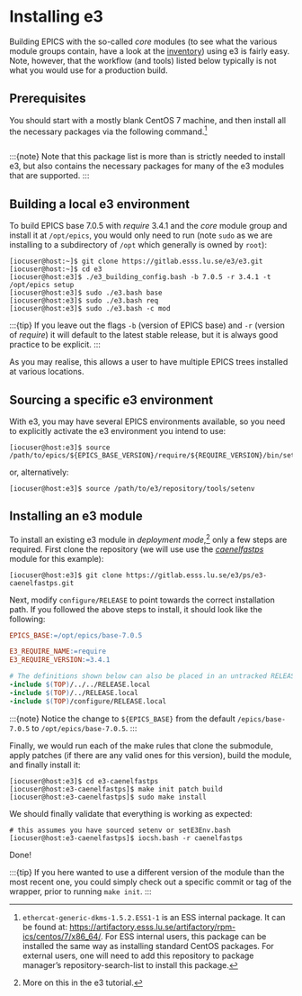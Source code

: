# Installing e3

Building EPICS with the so-called *core* modules (to see what the various module
groups contain, have a look at the
[inventory](https://gitlab.esss.lu.se/e3/e3/-/blob/master/tools/e3-inventory.yaml))
using e3 is fairly easy. Note, however, that the workflow (and tools) listed
below typically is not what you would use for a production build.

## Prerequisites

You should start with a mostly blank CentOS 7 machine, and then install all the
necessary packages via the following command.[^prereqlist]

```{include} ../includes/deps.md
```

:::{note}
Note that this package list is more than is strictly needed to install e3, but
also contains the necessary packages for many of the e3 modules that are
supported.
:::

## Building a local e3 environment

To build EPICS base 7.0.5 with *require* 3.4.1 and the *core* module group and
install it at `/opt/epics`, you would only need to run (note `sudo` as we are
installing to a subdirectory of `/opt` which generally is owned by `root`):

```console
[iocuser@host:~]$ git clone https://gitlab.esss.lu.se/e3/e3.git
[iocuser@host:~]$ cd e3
[iocuser@host:e3]$ ./e3_building_config.bash -b 7.0.5 -r 3.4.1 -t /opt/epics setup
[iocuser@host:e3]$ sudo ./e3.bash base
[iocuser@host:e3]$ sudo ./e3.bash req
[iocuser@host:e3]$ sudo ./e3.bash -c mod
```

:::{tip}
If you leave out the flags `-b` (version of EPICS base) and `-r` (version of
*require*) it will default to the latest stable release, but it is always good
practice to be explicit.
:::

As you may realise, this allows a user to have multiple EPICS trees installed at
various locations.

## Sourcing a specific e3 environment

With e3, you may have several EPICS environments available, so you need to
explicitly activate the e3 environment you intend to use:

```console
[iocuser@host:e3]$ source /path/to/epics/${EPICS_BASE_VERSION}/require/${REQUIRE_VERSION}/bin/setE3Env.bash
```

or, alternatively:

```console
[iocuser@host:e3]$ source /path/to/e3/repository/tools/setenv
```

## Installing an e3 module

To install an existing e3 module in *deployment mode*,[^depmode] only a few
steps are required. First clone the repository (we will use use the
[*caenelfastps*](https://gitlab.esss.lu.se/e3/ps/e3-caenelfastps) module for
this example):

```console
[iocuser@host:e3]$ git clone https://gitlab.esss.lu.se/e3/ps/e3-caenelfastps.git
```

Next, modify `configure/RELEASE` to point towards the correct installation path.
If you followed the above steps to install, it should look like the following:

```makefile
EPICS_BASE:=/opt/epics/base-7.0.5

E3_REQUIRE_NAME:=require
E3_REQUIRE_VERSION:=3.4.1

# The definitions shown below can also be placed in an untracked RELEASE.local
-include $(TOP)/../../RELEASE.local
-include $(TOP)/../RELEASE.local
-include $(TOP)/configure/RELEASE.local
```

:::{note}
Notice the change to `${EPICS_BASE}` from the default `/epics/base-7.0.5` to `/opt/epics/base-7.0.5`.
:::

Finally, we would run each of the make rules that clone the submodule, apply
patches (if there are any valid ones for this version), build the module, and
finally install it:

```console
[iocuser@host:e3]$ cd e3-caenelfastps
[iocuser@host:e3-caenelfastps]$ make init patch build
[iocuser@host:e3-caenelfastps]$ sudo make install
```

We should finally validate that everything is working as expected:

```console
# this assumes you have sourced setenv or setE3Env.bash
[iocuser@host:e3-caenelfastps]$ iocsh.bash -r caenelfastps
```

Done!

:::{tip}
If you here wanted to use a different version of the module than the most recent
one, you could simply check out a specific commit or tag of the wrapper, prior
to running `make init`.
:::

[^prereqlist]: `ethercat-generic-dkms-1.5.2.ESS1-1` is an ESS internal package.
  It can be found at:
  <https://artifactory.esss.lu.se/artifactory/rpm-ics/centos/7/x86_64/>. For ESS
  internal users, this package can be installed the same way as installing
  standard CentOS packages. For external users, one will need to add this
  repository to package manager’s repository-search-list to install this
  package.

[^depmode]: More on this in the e3 tutorial.
